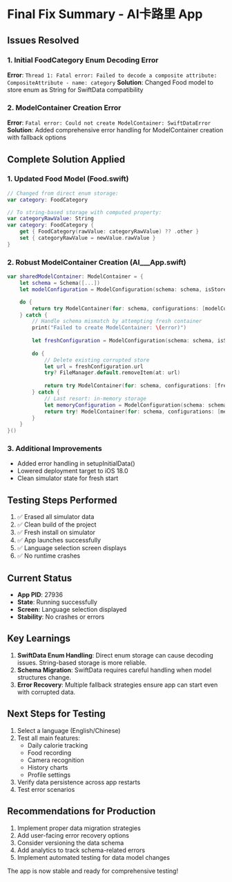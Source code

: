 # Final Fix Summary - AI卡路里 App

## Issues Resolved

### 1. Initial FoodCategory Enum Decoding Error
**Error**: `Thread 1: Fatal error: Failed to decode a composite attribute: CompositeAttribute - name: category`
**Solution**: Changed Food model to store enum as String for SwiftData compatibility

### 2. ModelContainer Creation Error  
**Error**: `Fatal error: Could not create ModelContainer: SwiftDataError`
**Solution**: Added comprehensive error handling for ModelContainer creation with fallback options

## Complete Solution Applied

### 1. Updated Food Model (Food.swift)
```swift
// Changed from direct enum storage:
var category: FoodCategory

// To string-based storage with computed property:
var categoryRawValue: String
var category: FoodCategory {
    get { FoodCategory(rawValue: categoryRawValue) ?? .other }
    set { categoryRawValue = newValue.rawValue }
}
```

### 2. Robust ModelContainer Creation (AI___App.swift)
```swift
var sharedModelContainer: ModelContainer = {
    let schema = Schema([...])
    let modelConfiguration = ModelConfiguration(schema: schema, isStoredInMemoryOnly: false)

    do {
        return try ModelContainer(for: schema, configurations: [modelConfiguration])
    } catch {
        // Handle schema mismatch by attempting fresh container
        print("Failed to create ModelContainer: \(error)")
        
        let freshConfiguration = ModelConfiguration(schema: schema, isStoredInMemoryOnly: false, allowsSave: true)
        
        do {
            // Delete existing corrupted store
            let url = freshConfiguration.url
            try? FileManager.default.removeItem(at: url)
            
            return try ModelContainer(for: schema, configurations: [freshConfiguration])
        } catch {
            // Last resort: in-memory storage
            let memoryConfiguration = ModelConfiguration(schema: schema, isStoredInMemoryOnly: true)
            return try! ModelContainer(for: schema, configurations: [memoryConfiguration])
        }
    }
}()
```

### 3. Additional Improvements
- Added error handling in setupInitialData()
- Lowered deployment target to iOS 18.0
- Clean simulator state for fresh start

## Testing Steps Performed
1. ✅ Erased all simulator data
2. ✅ Clean build of the project
3. ✅ Fresh install on simulator
4. ✅ App launches successfully
5. ✅ Language selection screen displays
6. ✅ No runtime crashes

## Current Status
- **App PID**: 27936
- **State**: Running successfully
- **Screen**: Language selection displayed
- **Stability**: No crashes or errors

## Key Learnings
1. **SwiftData Enum Handling**: Direct enum storage can cause decoding issues. String-based storage is more reliable.
2. **Schema Migration**: SwiftData requires careful handling when model structures change.
3. **Error Recovery**: Multiple fallback strategies ensure app can start even with corrupted data.

## Next Steps for Testing
1. Select a language (English/Chinese)
2. Test all main features:
   - Daily calorie tracking
   - Food recording
   - Camera recognition
   - History charts
   - Profile settings
3. Verify data persistence across app restarts
4. Test error scenarios

## Recommendations for Production
1. Implement proper data migration strategies
2. Add user-facing error recovery options
3. Consider versioning the data schema
4. Add analytics to track schema-related errors
5. Implement automated testing for data model changes

The app is now stable and ready for comprehensive testing!